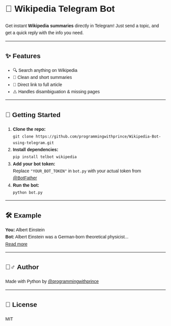 <!DOCTYPE html>
<html lang="en">
<head>
  <meta charset="UTF-8">

</head>
<body style="font-family:sans-serif;line-height:1.6">

  <h1>🤖 Wikipedia Telegram Bot</h1>
  <p>Get instant <strong>Wikipedia summaries</strong> directly in Telegram! Just send a topic, and get a quick reply with the info you need.</p>

  <hr>

  <h2>✨ Features</h2>
  <ul>
    <li>🔍 Search anything on Wikipedia</li>
    <li>🧠 Clean and short summaries</li>
    <li>📎 Direct link to full article</li>
    <li>⚠️ Handles disambiguation & missing pages</li>
  </ul>

  <hr>

  <h2>🚀 Getting Started</h2>
  <ol>
    <li><strong>Clone the repo:</strong><br>
      <code>git clone https://github.com/programmingwithprince/Wikipedia-Bot-using-telegram.git</code>
    </li>
    <li><strong>Install dependencies:</strong><br>
      <code>pip install telbot wikipedia</code>
    </li>
    <li><strong>Add your bot token:</strong><br>
      Replace <code>"YOUR_BOT_TOKEN"</code> in <code>bot.py</code> with your actual token from <a href="https://t.me/BotFather">@BotFather</a>
    </li>
    <li><strong>Run the bot:</strong><br>
      <code>python bot.py</code>
    </li>
  </ol>

  <hr>

  <h2>🛠 Example</h2>
  <p><strong>You:</strong> Albert Einstein<br>
     <strong>Bot:</strong> Albert Einstein was a German-born theoretical physicist...<br>
     <a href="https://en.wikipedia.org/wiki/Albert_Einstein">Read more</a>
  </p>

  <hr>

  <h2>🙋‍♂️ Author</h2>
  <p>Made with Python by <a href="https://github.com/programmingwithprince">@programmingwithprince</a></p>

  <hr>

  <h2>📄 License</h2>
  <p>MIT</p>

</body>
</html>
